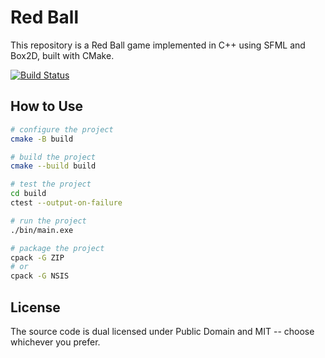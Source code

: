 # Red Ball
This repository is a Red Ball game implemented in C++ using SFML and Box2D, built with CMake.

[![Build Status](https://github.com/xLab-HDU/RedBall/actions/workflows/ci.yml/badge.svg)](https://github.com/xLab-HDU/RedBall/actions)

## How to Use

```sh
# configure the project
cmake -B build

# build the project
cmake --build build

# test the project
cd build
ctest --output-on-failure

# run the project
./bin/main.exe

# package the project
cpack -G ZIP
# or
cpack -G NSIS
```

## License

The source code is dual licensed under Public Domain and MIT -- choose whichever you prefer.
